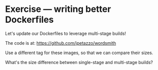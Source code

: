 # Exercise — writing better Dockerfiles

Let's update our Dockerfiles to leverage multi-stage builds!

The code is at: https://github.com/jpetazzo/wordsmith

Use a different tag for these images, so that we can compare their sizes.

What's the size difference between single-stage and multi-stage builds?
